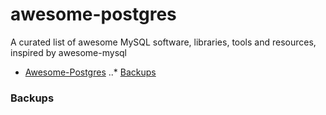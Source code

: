 # awesome-postgres
A curated list of awesome MySQL software, libraries, tools and resources, inspired by awesome-mysql

* [Awesome-Postgres](https://github.com/dhamaniaasad/awesome-postgres#awesome-postgres)
..* [Backups](#backups)

### Backups
